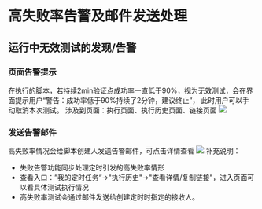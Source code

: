 # 高失败率告警及邮件发送处理
## 运行中无效测试的发现/告警
### 页面告警提示
在执行的脚本，若持续2min验证点成功率一直低于90%，视为无效测试，会在界面提示用户“警告：成功率低于90%持续了2分钟，建议终止”，
此时用户可以手动取消本次测试。
涉及到页面：执行页面、执行历史页面、链接页面
![](https://github.com/jdcloudcom/cn/blob/cn-perftest/image/%20Perftest/34.png)
### 发送告警邮件
高失败率情况会给脚本创建人发送告警邮件，可点击详情查看
![](https://github.com/jdcloudcom/cn/blob/cn-perftest/image/%20Perftest/35.png)
补充说明：
- 失败告警功能同步处理定时引发的高失败率情形
- 查看入口：”我的定时任务“→"执行历史"→"查看详情/复制链接"，进入页面可以看具体测试执行情况
- 高失败率测试会通过邮件发送给创建定时时指定的接收人。
